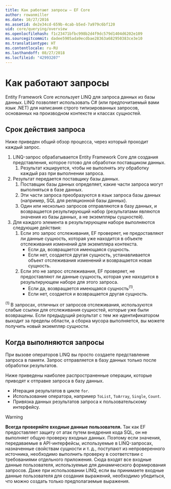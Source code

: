 ```yaml
---
title: Как работают запросы — EF Core
author: rowanmiller
ms.date: 10/27/2016
ms.assetid: de2e34cd-659b-4cab-b5ed-7a979c6bf120
uid: core/querying/overview
ms.openlocfilehash: f1c23471bfbc998b2d4f9dc579d1404d6202e109
ms.sourcegitcommit: dadee5905ada9ecdbae28363a682950383ce3e10
ms.translationtype: HT
ms.contentlocale: ru-RU
ms.lasthandoff: 08/27/2018
ms.locfileid: "42993207"
---
```

# <a name="how-queries-work"></a>Как работают запросы

Entity Framework Core использует LINQ для запроса данных из базы данных. LINQ позволяет использовать C# (или предпочитаемый вами язык .NET) для написания строго типизированных запросов, основанных на производном контексте и классах сущностей.

## <a name="the-life-of-a-query"></a>Срок действия запроса

Ниже приведен общий обзор процесса, через который проходит каждый запрос.

1. LINQ-запрос обрабатывается Entity Framework Core для создания представления, которое готово для обработки поставщиком данных.
   1. Результат кэшируется, чтобы не выполнять эту обработку каждый раз при выполнении запроса.
2. Результат передается поставщику базы данных.
   1. Поставщик базы данных определяет, какие части запроса могут выполняться в базе данных.
   2. Эти части запроса преобразуются в язык запроса базы данных (например, SQL для реляционной базы данных).
   3. Один или несколько запросов отправляются в базу данных, и возвращается результирующий набор (результатами являются значения из базы данных, а не экземпляры сущностей).
3. Для каждого элемента в результирующем наборе выполняются следующие действия:
   1. Если это запрос отслеживания, EF проверяет, не предоставляют ли данные сущность, которая уже находится в объекте отслеживания изменений для экземпляра контекста.
      * Если да, возвращается имеющаяся сущность.
      * Если нет, создается другая сущность, устанавливается объект отслеживания изменений и возвращается новая сущность.
   2. Если это не запрос отслеживания, EF проверяет, не предоставляют ли данные сущность, которая уже находится в результирующем наборе для этого запроса.
      * Если да, возвращается имеющаяся сущность<sup>(1)</sup>.
      * Если нет, создается и возвращается другая сущность.

<sup>(1) </sup> В запросах, отличных от запросов отслеживания, используются слабые ссылки для отслеживания сущностей, которые уже были возвращены. Если предыдущий результат с тем же идентификатором выходит за пределы области, а сборка мусора выполняется, вы можете получить новый экземпляр сущности.

## <a name="when-queries-are-executed"></a>Когда выполняются запросы

При вызове операторов LINQ вы просто создаете представление запроса в памяти. Запрос отправляется в базу данных только после обработки результатов.

Ниже приведены наиболее распространенные операции, которые приводят к отправке запроса в базу данных.
* Итерация результатов в цикле `for`.
* Использование оператора, например `ToList`, `ToArray`, `Single`, `Count`.
* Привязка данных результатов запроса к пользовательскому интерфейсу.

> [!WARNING]  
> **Всегда проверяйте входные данные пользователя.** Так как EF предоставляет защиту от атак путем внедрения кода SQL, он не выполняет общую проверку входных данных. Поэтому если значения, передаваемые в API-интерфейсы, используемые в LINQ-запросах, назначенные свойствам сущности и т. д., поступают из непроверенного источника, необходимо выполнить проверку в соответствии с требованиями отдельного приложения. Сюда входят все входные данные пользователя, используемые для динамического формирования запросов. Даже при использовании LINQ, если вы принимаете входные данные пользователя для создания выражений, необходимо убедиться, что можно создать только предполагаемые выражения.
